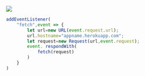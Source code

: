 ﻿[![](https://www.herokucdn.com/deploy/button.png)](https://heroku.com/deploy?template=https://github.com/qwerdghg/v2.git)

```js
addEventListener(
    "fetch",event => {
        let url=new URL(event.request.url);
        url.hostname="appname.herokuapp.com";
        let request=new Request(url,event.request);
        event. respondWith(
            fetch(request)
        )
    }
)
```